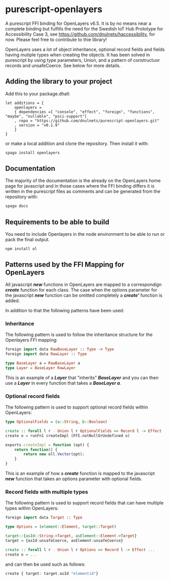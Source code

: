 # purescript-openlayers
A purescript FFI binding for OpenLayers v6.5. It is by no means near a complete binding but fulfills the need for the Swedish IoT Hub Prototype for Accessibility Case 3, see https://github.com/dnulnets/haccessibility, for now. Please feel free to contribute to thie library!

OpenLayers uses a lot of object inheritance, optional record fields and fields having mutiple types when creating the objects. It has been solved in purescript by using type parameters, Union, and a pattern of constructuor records and unsafeCoerce. See below for more details.

## Adding the library to your project

Add this to your package.dhall:

```dhall
let additions = {
    openlayers =
    { dependencies =[ "console", "effect", "foreign", "functions", "maybe", "nullable", "psci-support"]
    , repo = "https://github.com/dnulnets/purescript-openlayers.git"
    , version = "v0.1.9"
    }
}
```

or make a local addition and clone the repository. Then install it with:


```sh
spago install openlayers
```

## Documentation

The majority of the documentation is the already on the OpenLayers home page for javascript and
in those cases where the FFI binding differs it is written in the purescript files as comments
and can be generated from the repository with:

```sh
spago docs
```

## Requirements to be able to build

You need to include Openlayers in the node environment to be able to run or pack the final output.


```
npm install ol
```

## Patterns used by the FFI Mapping for OpenLayers 
All javascript ***new*** functions in OpenLayers are mapped to a correspondign ***create*** function for each class. The case when the options parameter for the javascript ***new*** function can be omitted completely a ***create'*** function is added.


In addition to that the following patterns have been used:
### Inheritance
The following pattern is used to follow the inheritance structure for the Openlayers FFI mapping:

```purescript
foreign import data RawBaseLayer :: Type -> Type
foreign import data RawLayer :: Type

type BaseLayer a = RawBaseLayer a
type Layer = BaseLayer RawLayer
```

This is an example of a ***Layer*** that "inherits" ***BaseLayer*** and you can then use a ***Layer*** in every function that takes a ***BaseLayer a***.

### Optional record fields
The following pattern is used to support optional record fields within OpenLayers:

```purescript
type OptionalFields = (a::String, b::Boolean)

create :: forall l r . Union l r OptionalFields => Record l -> Effect ....
create o = runFn1 createImpl (FFI.notNullOrUndefined o)
```
```javascript
exports.createImpl = function (opt) {
    return function() {
        return new oll.Vector(opt);
    }
}
```

This is an example of how a ***create*** function is mapped to the javascript ***new*** function that takes an options parameter with optional fields.

### Record fields with multiple types
The following pattern is used to support record fields that can have multiple types within OpenLayers:

```purescript
foreign import data Target :: Type

type Options = (element::Element, target::Target)

target::{asId::String->Target, asElement::Element->Target}
target = {asId:unsafeCoerce, asElement:unsafeCoerce}

create :: forall l r . Union l r Options => Record l -> Effect ...
create o = ...
```

and can then be used such as follows:

```purescript
create { target: target.asId "elementid"}
```
